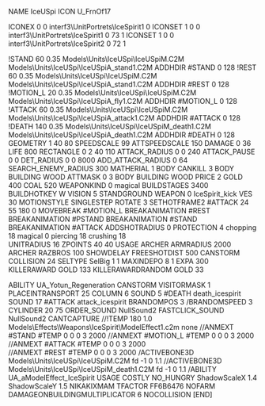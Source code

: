 NAME IceUSpi
ICON U_FrnOf17

ICONEX 0 0 interf3\UnitPortrets\IceSpirit1 0
ICONSET 1 0 0 interf3\UnitPortrets\IceSpirit1 0 73 1
ICONSET 1 0 0 interf3\UnitPortrets\IceSpirit2 0 72 1

!STAND         60 0.35 Models\Units\IceUSpi\IceUSpiM.C2M Models\Units\IceUSpi\IceUSpiA_stand1.C2M
ADDHDIR #STAND 0 128
!REST          60 0.35 Models\Units\IceUSpi\IceUSpiM.C2M Models\Units\IceUSpi\IceUSpiA_stand1.C2M
ADDHDIR #REST 0 128
!MOTION_L      20 0.35 Models\Units\IceUSpi\IceUSpiM.C2M Models\Units\IceUSpi\IceUSpiA_fly1.C2M
ADDHDIR #MOTION_L 0 128
!ATTACK        60 0.35 Models\Units\IceUSpi\IceUSpiM.C2M Models\Units\IceUSpi\IceUSpiA_attack1.C2M
ADDHDIR #ATTACK 0 128
!DEATH         140 0.35 Models\Units\IceUSpi\IceUSpiM_death1.C2M Models\Units\IceUSpi\IceUSpiA_death1.C2M
ADDHDIR #DEATH 0 128
GEOMETRY 1 40 80
SPEEDSCALE 99
ATTSPEEDSCALE 150
DAMAGE   0 36
LIFE    800
RECTANGLE 0 2 40 110
ATTACK_RADIUS 0 0 240
ATTACK_PAUSE 0 0
DET_RADIUS 0 0 8000
ADD_ATTACK_RADIUS 0 64
SEARCH_ENEMY_RADIUS 300
MATHERIAL 1 BODY
CANKILL 3 BODY BUILDING WOOD
ATTMASK 0 3 BODY BUILDING WOOD 
PRICE 2 GOLD 400 COAL 520
WEAPONKIND 0 magical
BUILDSTAGES 3400
BUILDHOTKEY		W
VISION 5
STANDGROUND
WEAPON 0 IceSpirit_kick
VES 30
MOTIONSTYLE SINGLESTEP
ROTATE 3
SETHOTFRAME2 #ATTACK 24 55 180 0
MOVEBREAK #MOTION_L
BREAKANIMATION #REST
BREAKANIMATION #PSTAND
BREAKANIMATION #STAND
BREAKANIMATION #ATTACK
ADDSHOTRADIUS 0
PROTECTION 4 chopping 18 magical 0 piercing 18 crushing 18         
UNITRADIUS 16
ZPOINTS 40 40
USAGE ARCHER
ARMRADIUS 		2000
ARCHER
RAZBROS 100
SHOWDELAY
FREESHOTDIST 500
CANSTORM
COLLISION 24
SELTYPE SelBig 1 1
MAXINDEPO 8 1
EXPA 			300
KILLERAWARD             GOLD 133
KILLERAWARDRANDOM       GOLD 33

ABILITY UA_Yotun_Regeneration
CANSTORM
VISITORMASK 1
PLACEINTRANSPORT 25
COLUMN 6
SOUND 5 #DEATH death_icespirit
SOUND 17 #ATTACK attack_icespirit
BRANDOMPOS 3
/BRANDOMSPEED 3
CYLINDER 20 75
ORDER_SOUND NullSound2
FASTCLICK_SOUND NullSound2
CANTCAPTURE
//!TEMP 180 1.0 Models\Effects\Weapons\IceSpirit\ModelEffect1.c2m none
//ANMEXT #STAND #TEMP 0 0 0 3 2000
//ANMEXT #MOTION_L #TEMP 0 0 0 3 2000
//ANMEXT #ATTACK #TEMP 0 0 0 3 2000 	
//ANMEXT #REST #TEMP 0 0 0 3 2000
/ACTIVEBONE3D Models\Units\IceUSpi\IceUSpiM.C2M fd -1 0 1.1
//ACTIVEBONE3D Models\Units\IceUSpi\IceUSpiM_death1.C2M fd -1 0 1.1
/ABILITY UA_aModelEffect_IceSpirit
USAGE COSTLY
NO_HUNGRY
ShadowScaleX 1.4
ShadowScaleY 1.5
NIKAKIXMAM
TFACTOR FF6B6476
NOFARM
DAMAGEONBUILDINGMULTIPLICATOR 6
NOCOLLISION
[END]                                                
